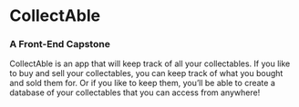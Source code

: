 # CollectAble
### A Front-End Capstone

CollectAble is an app that will keep track of all your collectables. If you like to buy and sell your collectables, you can keep track of what you bought and sold them for. Or if you like to keep them, you’ll be able to create a database of your collectables that you can access from anywhere!